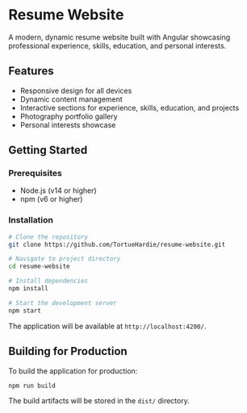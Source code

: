 # Resume Website

A modern, dynamic resume website built with Angular showcasing professional experience, skills, education, and personal interests.

## Features

- Responsive design for all devices
- Dynamic content management
- Interactive sections for experience, skills, education, and projects
- Photography portfolio gallery
- Personal interests showcase

## Getting Started

### Prerequisites

- Node.js (v14 or higher)
- npm (v6 or higher)

### Installation

```bash
# Clone the repository
git clone https://github.com/TortueHardie/resume-website.git

# Navigate to project directory
cd resume-website

# Install dependencies
npm install

# Start the development server
npm start
```

The application will be available at `http://localhost:4200/`.

## Building for Production

To build the application for production:

```bash
npm run build
```

The build artifacts will be stored in the `dist/` directory.
